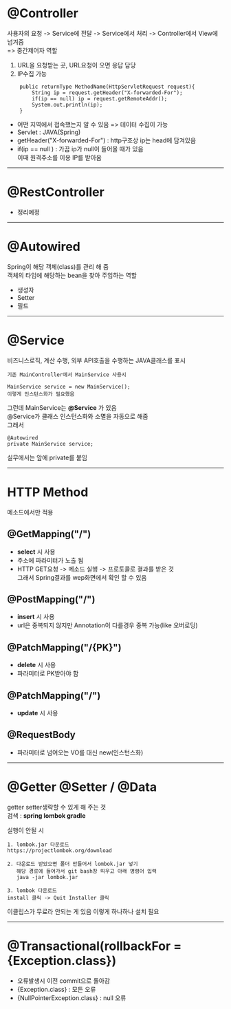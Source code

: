 
# @Controller
사용자의 요청 -> Service에 전달 -> Service에서 처리 -> Controller에서 View에 넘겨줌  
=> 중간제어자 역할
1. URL을 요청받는 곳, URL요청이 오면 응답 담당  
2. IP수집 가능
```
	public returnType MethodName(HttpServletRequest request){
		String ip = request.getHeader("X-forwarded-For");
		if(ip == null) ip = request.getRemoteAddr(); 
		System.out.println(ip);
	}
```
- 어떤 지역에서 접속했는지 알 수 있음 => 데이터 수집이 가능
- Servlet : JAVA(Spring)
- getHeader("X-forwarded-For") : http구조상 ip는 head에 담겨있음
- if(ip == null ) : 가끔 ip가 null이 들어올 때가 있음  
이때 원격주소를 이용 IP를 받아옴

---
# @RestController
- 정리예정
---
# @Autowired
Spring이 해당 객체(class)를 관리 해 줌   
객체의 타입에 해당하는 bean을 찾아 주입하는 역할
- 생성자
- Setter
- 필드
---
# @Service
비즈니스로직, 계산 수행, 외부 API호출을 수행하는 JAVA클래스를 표시  
```
기존 MainController에서 MainService 사용시

MainService service = new MainService();
이렇게 인스턴스화가 필요했음  
```
그런데 MainService는 __@Service__ 가 있음  
@Service가 클래스 인스턴스화와 소멸을 자동으로 해줌  
그래서
```
@Autowired
private MainService service;
```
실무에서는 앞에 private를 붙임  

---
# HTTP Method
메소드에서만 적용
## @GetMapping("/")
- __select__ 시 사용
- 주소에 파라미터가 노출 됨
- HTTP GET요청 -> 메소드 실행 -> 프로토콜로 결과를 받은 것  
그래서 Spring결과를 wep화면에서 확인 할 수 있음
## @PostMapping("/")
- __insert__ 시 사용
- url은 중복되지 않지만 Annotation이 다를경우 중복 가능(like 오버로딩)
## @PatchMapping("/{PK}")
- __delete__ 시 사용
- 파라미터로 PK받아야 함
## @PatchMapping("/")
- __update__ 시 사용
## @RequestBody
- 파라미터로 넘어오는 VO를 대신 new(인스턴스화)
---
# @Getter @Setter / @Data
getter setter생략할 수 있게 해 주는 것  
검색 : __spring lombok gradle__  

실행이 안될 시
```
1. lombok.jar 다운로드
https://projectlombok.org/download

2. 다운로드 받았으면 폴더 만들어서 lombok.jar 넣기
   해당 경로에 들어가서 git bash창 띄우고 아래 명령어 입력
   java -jar lombok.jar

3. lombok 다운로드
install 클릭 -> Quit Installer 클릭
```
이클립스가 무료라 안되는 게 있음 이렇게 하나하나 설치 필요  

---
# @Transactional(rollbackFor = {Exception.class})
- 오류발생시 이전 commit으로 돌아감
- {Exception.class} : 모든 오류
- {NullPointerException.class} : null 오류

